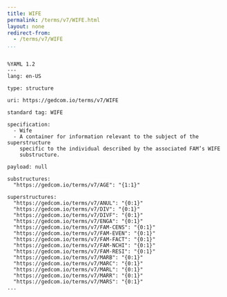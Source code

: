 ```yaml
---
title: WIFE
permalink: /terms/v7/WIFE.html
layout: none
redirect-from:
  - /terms/v7/WIFE
...
```


```

%YAML 1.2
---
lang: en-US

type: structure

uri: https://gedcom.io/terms/v7/WIFE

standard tag: WIFE

specification:
  - Wife
  - A container for information relevant to the subject of the superstructure
    specific to the individual described by the associated FAM’s WIFE
    substructure.

payload: null

substructures:
  "https://gedcom.io/terms/v7/AGE": "{1:1}"

superstructures:
  "https://gedcom.io/terms/v7/ANUL": "{0:1}"
  "https://gedcom.io/terms/v7/DIV": "{0:1}"
  "https://gedcom.io/terms/v7/DIVF": "{0:1}"
  "https://gedcom.io/terms/v7/ENGA": "{0:1}"
  "https://gedcom.io/terms/v7/FAM-CENS": "{0:1}"
  "https://gedcom.io/terms/v7/FAM-EVEN": "{0:1}"
  "https://gedcom.io/terms/v7/FAM-FACT": "{0:1}"
  "https://gedcom.io/terms/v7/FAM-NCHI": "{0:1}"
  "https://gedcom.io/terms/v7/FAM-RESI": "{0:1}"
  "https://gedcom.io/terms/v7/MARB": "{0:1}"
  "https://gedcom.io/terms/v7/MARC": "{0:1}"
  "https://gedcom.io/terms/v7/MARL": "{0:1}"
  "https://gedcom.io/terms/v7/MARR": "{0:1}"
  "https://gedcom.io/terms/v7/MARS": "{0:1}"
...

```
